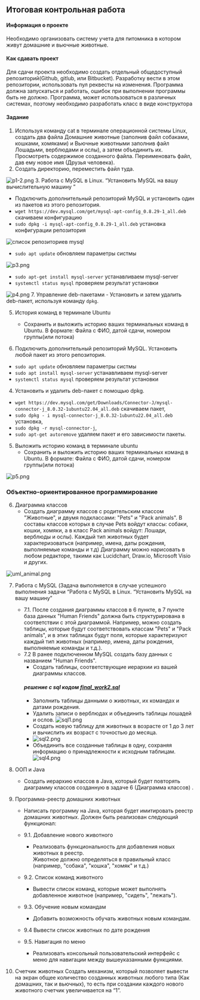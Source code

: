 ## Итоговая контрольная работа

#### Информация о проекте
Необходимо организовать систему учета для питомника в котором живут
домашние и вьючные животные.
#### Как сдавать проект
Для сдачи проекта необходимо создать отдельный общедоступный
репозиторий(Github, gitlub, или Bitbucket). Разработку вести в этом
репозитории, использовать пул реквесты на изменения. Программа должна
запускаться и работать, ошибок при выполнении программы быть не должно.
Программа, может использоваться в различных системах, поэтому необходимо
разработать класс в виде конструктора
#### Задание
1. Используя команду cat в терминале операционной системы Linux, создать
   два файла Домашние животные (заполнив файл собаками, кошками,
   хомяками) и Вьючные животными заполнив файл Лошадьми, верблюдами и
   ослы), а затем объединить их. Просмотреть содержимое созданного файла.
   Переименовать файл, дав ему новое имя (Друзья человека).
2. Создать директорию, переместить файл туда.

![p1-2.png](p1-2.png)
3. Работа с MySQL в Linux. “Установить MySQL на вашу вычислительную машину ”
   - Подключить дополнительный репозиторий MySQL и установить один из пакетов из этого репозитория.
   -  ```wget https://dev.mysql.com/get/mysql-apt-config_0.8.29-1_all.deb ``` скачиваем конфигурацию
   - ```sudo dpkg -i mysql-apt-config_0.8.29-1_all.deb``` установка конфигурации 
репозитория

![список репозиториев mysql](p3-1.png)
   - ```sudo apt update``` обновляем параметры систмы

![p3.png](p3.png)
  - ```sudo apt-get install mysql-server``` устанавливаем mysql-server
  - ```systemctl status mysql``` проверяем результат установки

![p4.png](p4.png)
7. Управление deb-пакетами
    - Установить и затем удалить deb-пакет, используя команду `dpkg`.

5. История команд в терминале Ubuntu
    - Сохранить и выложить историю ваших терминальных команд в Ubuntu.
      В формате: Файла с ФИО, датой сдачи, номером группы(или потока)

3. Подключить дополнительный репозиторий MySQL. Установить любой пакет
   из этого репозитория.

- ```sudo apt update``` обновляем параметры систмы
- ```sudo apt install mysql-server``` устанавливаем mysql-server
- ```systemctl status mysql``` проверяем результат установки

4. Установить и удалить deb-пакет с помощью dpkg.
  
 - ```wget https://dev.mysql.com/get/Downloads/Connector-J/mysql-connector-j_8.0.32-1ubuntu22.04_all.deb```
   cкачиваем пакет,
 - ```sudo dpkg - i mysql-connector-j_8.0.32-1ubuntu22.04_all.deb``` установка,
 - ```sudo dpkg -r mysql-connector-j```,
 - ```sudo apt-get autoremove``` удаляем пакет и его зависимости пакеты.

5. Выложить историю команд в терминале ubuntu
   - Сохранить и выложить историю ваших терминальных команд в Ubuntu.
         В формате: Файла с ФИО, датой сдачи, номером группы(или потока)

![p5.png](p5.png)

### Объектно-ориентированное программирование

6. Диаграмма классов
    - Создать диаграмму классов с родительским классом "Животные", и двумя подклассами: "Pets" и "Pack animals".
      В составы классов которых в случае Pets войдут классы: собаки, кошки, хомяки, а в класс Pack animals войдут: Лошади, верблюды и ослы).
      Каждый тип животных будет характеризоваться (например, имена, даты рождения, выполняемые команды и т.д)
      Диаграмму можно нарисовать в любом редакторе, такими как Lucidchart, Draw.io, Microsoft Visio и других.

![uml_animal.png](uml_animal.png)

7. Работа с MySQL (Задача выполняется в случае успешного 
выполнения задачи “Работа с MySQL в Linux. 
“Установить MySQL на вашу машину”
    - 7.1. После создания диаграммы классов в 6 пункте, в 7 пункте база данных "Human Friends" 
   должна быть структурирована в соответствии с этой диаграммой. Например, можно создать таблицы, которые будут соответствовать классам "Pets" и "Pack animals", и в этих таблицах будут поля, которые характеризуют каждый тип животных (например, имена, даты рождения, выполняемые команды и т.д.).
    - 7.2  В ранее подключенном MySQL создать базу данных с названием "Human Friends".
      - Создать таблицы, соответствующие иерархии из вашей диаграммы классов.
      #### *решение с sql кодом [final_work2.sql](final_work2.sql)*
      - Заполнить таблицы данными о животных, их командах и датами рождения.
      - Удалить записи о верблюдах и объединить таблицы лошадей и ослов.
      ![sql1.png](sql1.png)
      - Создать новую таблицу для животных в возрасте от 1 до 3 лет и вычислить их возраст с точностью до месяца.
      - ![sql2.png](sql2.png)
      - Объединить все созданные таблицы в одну, сохраняя информацию о принадлежности к исходным таблицам.
      ![sql4.png](sql4.png)



8. ООП и Java
    - Создать иерархию классов в Java, который будет повторять 
   диаграмму классов созданную в задаче 6 (Диаграмма классов) .

9. Программа-реестр домашних животных
    - Написать программу на Java, которая будет имитировать реестр домашних животных.
      Должен быть реализован следующий функционал:

   - 9.1. Добавление нового животного
     - Реализовать функциональность для добавления новых животных в реестр.       
        Животное должно определяться в правильный класс (например, "собака", "кошка", "хомяк" и т.д.)

   - 9.2. Список команд животного
     - Вывести список команд, которые может выполнять добавленное животное (например, "сидеть", "лежать").

   - 9.3. Обучение новым командам
     - Добавить возможность обучать животных новым командам.
   
   - 9.4 Вывести список животных по дате рождения

   - 9.5. Навигация по меню
     - Реализовать консольный пользовательский интерфейс с меню для навигации между вышеуказанными функциями.

10. Счетчик животных
    Создать механизм, который позволяет вывести на экран общее количество созданных животных любого типа (Как домашних, так и вьючных), то есть при создании каждого нового животного счетчик увеличивается на “1”. 